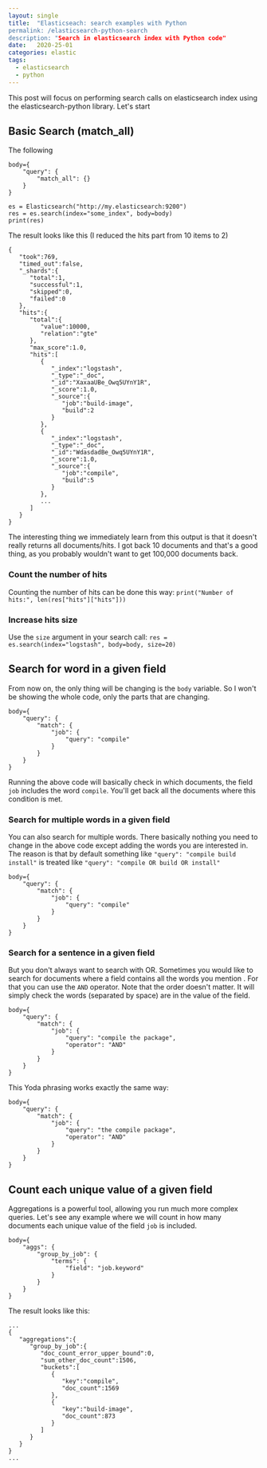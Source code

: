 ```yaml
---
layout: single
title:  "Elasticseach: search examples with Python
permalink: /elasticsearch-python-search
description: "Search in elasticsearch index with Python code"
date:   2020-25-01
categories: elastic
tags:
  - elasticsearch
  - python
---
```


This post will focus on performing search calls on elasticsearch index using the elasticsearch-python library. Let's start

## Basic Search (match_all)

The following 

```
body={
    "query": {
        "match_all": {}
    }
}

es = Elasticsearch("http://my.elasticsearch:9200")
res = es.search(index="some_index", body=body)
print(res)
```

The result looks like this (I reduced the hits part from 10 items to 2)

```
{
   "took":769,
   "timed_out":false,
   "_shards":{
      "total":1,
      "successful":1,
      "skipped":0,
      "failed":0
   },
   "hits":{
      "total":{
         "value":10000,
         "relation":"gte"
      },
      "max_score":1.0,
      "hits":[
         {
            "_index":"logstash",
            "_type":"_doc",
            "_id":"XaxaaUBe_Owq5UYnY1R",
            "_score":1.0,
            "_source":{
               "job":"build-image",
               "build":2
            }
         },
         {
            "_index":"logstash",
            "_type":"_doc",
            "_id":"WdasdadBe_Owq5UYnY1R",
            "_score":1.0,
            "_source":{
               "job":"compile",
               "build":5
            }
         },
         ...
      ]
   }
}
```

The interesting thing we immediately learn from this output is that it doesn't really returns all documents/hits. I got back 10 documents and that's a good thing, as you probably wouldn't want to get 100,000 documents back.

### Count the number of hits

Counting the number of hits can be done this way: `print("Number of hits:", len(res["hits"]["hits"]))`

### Increase hits size

Use the `size` argument in your search call: `res = es.search(index="logstash", body=body, size=20)`

## Search for word in a given field

From now on, the only thing will be changing is the `body` variable. So I won't be showing the whole code, only the parts that are changing.

```
body={
    "query": {
        "match": {
            "job": {
                "query": "compile"
            }
        }
    }
}
```

Running the above code will basically check in which documents, the field `job` includes the word `compile`. You'll get back all the documents where this condition is met.

### Search for multiple words in a given field

You can also search for multiple words. There basically nothing you need to change in the above code except adding the words you are interested in. The reason is that by default something like `"query": "compile build install"` is treated like `"query": "compile OR build OR install"`

```
body={
    "query": {
        "match": {
            "job": {
                "query": "compile"
            }
        }
    }
}
```

### Search for a sentence in a given field

But you don't always want to search with OR. Sometimes you would like to search for documents where a field contains all the words you mention . For that you can use the `AND` operator. Note that the order doesn't matter. It will simply check the words (separated by space) are in the value of the field.

```
body={
    "query": {
        "match": {
            "job": {
                "query": "compile the package",
                "operator": "AND"
            }
        }
    }
}
```

This Yoda phrasing works exactly the same way:

```
body={
    "query": {
        "match": {
            "job": {
                "query": "the compile package",
                "operator": "AND"
            }
        }
    }
}
```

## Count each unique value of a given field

Aggregations is a powerful tool, allowing you run much more complex queries. Let's see any example where we will count in how many documents each unique value of the field `job` is included.

```
body={
    "aggs": {
        "group_by_job": {
            "terms": {
                "field": "job.keyword"
            }
        }
    }
}
```

The result looks like this:

```
...
{
   "aggregations":{
      "group_by_job":{
         "doc_count_error_upper_bound":0,
         "sum_other_doc_count":1506,
         "buckets":[
            {
               "key":"compile",
               "doc_count":1569
            },
            {
               "key":"build-image",
               "doc_count":873
            }
         ]
      }
   }
}
...
```
